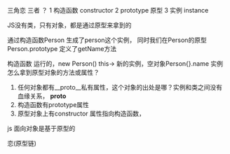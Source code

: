 三角恋
三者 ？
1 构造函数 constructor
2 prototype 原型 
3 实例 instance

JS没有类，只有对象，都是通过原型来拿到的

通过构造函数Person 生成了person这个实例，
同时我们在Person的原型 Person.prototype
定义了getName方法

构造函数 运行的，new Person() this-> 新的实例，空对象Person{}.name
实例怎么拿到原型对象的方法或属性？ 
1. 任何对象都有__proto__私有属性，这个对象的出处是哪？实例和类之间没有血缘关系， __proto__ 
2. 构造函数有prototype属性
3. 原型对象上有constructor 属性指向构造函数，

js 面向对象是基于原型的

恋(原型链)